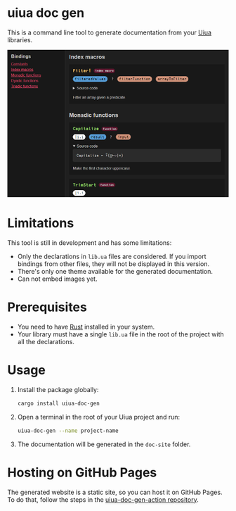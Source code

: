 # uiua doc gen

This is a command line tool to generate documentation from your [Uiua](https://uiua.org/) libraries.

![Demo image](assets/img.png)

# Limitations

This tool is still in development and has some limitations:
- Only the declarations in `lib.ua` files are considered. If you import bindings from other files, they will not be displayed in this version.
- There's only one theme available for the generated documentation.
- Can not embed images yet.

# Prerequisites

- You need to have [Rust](https://www.rust-lang.org/) installed in your system.
- Your library must have a single `lib.ua` file in the root of the project with all the declarations.

# Usage
1. Install the package globally:
    ```bash
    cargo install uiua-doc-gen
    ```

2. Open a terminal in the root of your Uiua project and run:
    ```bash
    uiua-doc-gen --name project-name
    ```
   
3. The documentation will be generated in the `doc-site` folder.

# Hosting on GitHub Pages

The generated website is a static site, so you can host it on GitHub Pages. To do that, follow the steps in the [uiua-doc-gen-action repository](https://github.com/ekgame/uiua-doc-gen-action).